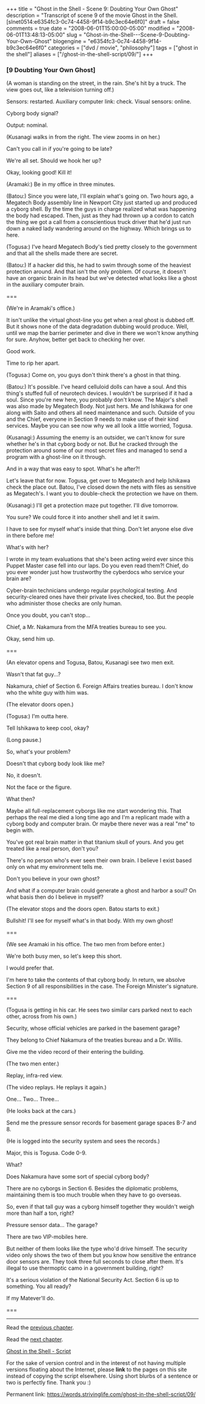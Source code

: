 +++
title = "Ghost in the Shell - Scene 9: Doubting Your Own Ghost"
description = "Transcript of scene 9 of the movie Ghost in the Shell. [slnet0514:e6354fc3-0c74-4458-9f14-b9c3ec64e6f0]"
draft = false
comments = true
date = "2008-06-01T15:00:00-05:00"
modified = "2008-06-01T13:48:13-05:00"
slug = "Ghost-in-the-Shell---Scene-9-Doubting-Your-Own-Ghost"
blogengine = "e6354fc3-0c74-4458-9f14-b9c3ec64e6f0"
categories = ["dvd / movie", "philosophy"]
tags = ["ghost in the shell"]
aliases = ["/ghost-in-the-shell-script/09/"]
+++

<h3>[9 Doubting Your Own Ghost]</h3>
<p>
(A woman is standing on the street, in the rain. She&#39;s hit by a truck. The view goes out, like a television turning off.) 
</p>
<p>
Sensors: restarted. Auxiliary computer link: check. Visual sensors: online. 
</p>
<p>
Cyborg body signal? 
</p>
<p>
Output: nominal. 
</p>
<p>
(Kusanagi walks in from the right. The view zooms in on her.) 
</p>
<p>
Can&#39;t you call in if you&#39;re going to be late? 
</p>
<p>
We&#39;re all set. Should we hook her up? 
</p>
<p>
Okay, looking good! Kill it! 
</p>
<p>
(Aramaki:) Be in my office in three minutes. 
</p>
<p>
(Batou:) Since you were late, I&#39;ll explain what&#39;s going on. Two hours ago, a Megatech Body assembly line in Newport City just started up and produced a cyborg shell. By the time the guys in charge realized what was happening the body had escaped. Then, just as they had thrown up a cordon to catch the thing we got a call from a conscientious truck driver that he&#39;d just run down a naked lady wandering around on the highway. Which brings us to here. 
</p>
<p>
(Togusa:) I&#39;ve heard Megatech Body&#39;s tied pretty closely to the government and that all the shells made there are secret. 
</p>
<p>
(Batou:) If a hacker did this, he had to swim through some of the heaviest protection around. And that isn&#39;t the only problem. Of course, it doesn&#39;t have an organic brain in its head but we&#39;ve detected what looks like a ghost in the auxiliary computer brain. 
</p>
<p>
=== 
</p>
<p>
(We&#39;re in Aramaki&#39;s office.) 
</p>
<p>
It isn&#39;t unlike the virtual ghost-line you get when a real ghost is dubbed off. But it shows none of the data degradation dubbing would produce. Well, until we map the barrier perimeter and dive in there we won&#39;t know anything for sure. Anyhow, better get back to checking her over. 
</p>
<p>
Good work. 
</p>
<p>
Time to rip her apart. 
</p>
<p>
(Togusa:) Come on, you guys don&#39;t think there&#39;s a ghost in that thing. 
</p>
<p>
(Batou:) It&#39;s possible. I&#39;ve heard celluloid dolls can have a soul. And this thing&#39;s stuffed full of neurotech devices. I wouldn&#39;t be surprised if it had a soul. Since you&#39;re new here, you probably don&#39;t know. The Major&#39;s shell was also made by Megatech Body. Not just hers. Me and Ishikawa for one along with Saito and others all need maintenance and such. Outside of you and the Chief, everyone in Section 9 needs to make use of their kind services. Maybe you can see now why we all look a little worried, Togusa. 
</p>
<p>
(Kusanagi:) Assuming the enemy is an outsider, we can&#39;t know for sure whether he&#39;s in that cyborg body or not. But he cracked through the protection around some of our most secret files and managed to send a program with a ghost-line on it through. 
</p>
<p>
And in a way that was easy to spot. What&#39;s he after?! 
</p>
<p>
Let&#39;s leave that for now. Togusa, get over to Megatech and help Ishikawa check the place out. Batou, I&#39;ve closed down the nets with files as sensitive as Megatech&#39;s. I want you to double-check the protection we have on them. 
</p>
<p>
(Kusanagi:) I&#39;ll get a protection maze put together. I&#39;ll dive tomorrow. 
</p>
<p>
You sure? We could force it into another shell and let it swim. 
</p>
<p>
I have to see for myself what&#39;s inside that thing. Don&#39;t let anyone else dive in there before me! 
</p>
<p>
What&#39;s with her? 
</p>
<p>
I wrote in my team evaluations that she&#39;s been acting weird ever since this Puppet Master case fell into our laps. Do you even read them?! Chief, do you ever wonder just how trustworthy the cyberdocs who service your brain are? 
</p>
<p>
Cyber-brain technicians undergo regular psychological testing. And security-cleared ones have their private lives checked, too. But the people who administer those checks are only human. 
</p>
<p>
Once you doubt, you can&#39;t stop... 
</p>
<p>
Chief, a Mr. Nakamura from the MFA treaties bureau to see you. 
</p>
<p>
Okay, send him up. 
</p>
<p>
=== 
</p>
<p>
(An elevator opens and Togusa, Batou, Kusanagi see two men exit. 
</p>
<p>
Wasn&#39;t that fat guy...? 
</p>
<p>
Nakamura, chief of Section 6. Foreign Affairs treaties bureau. I don&#39;t know who the white guy with him was. 
</p>
<p>
(The elevator doors open.) 
</p>
<p>
(Togusa:) I&#39;m outta here. 
</p>
<p>
Tell Ishikawa to keep cool, okay? 
</p>
<p>
(Long pause.) 
</p>
<p>
So, what&#39;s your problem? 
</p>
<p>
Doesn&#39;t that cyborg body look like me? 
</p>
<p>
No, it doesn&#39;t. 
</p>
<p>
Not the face or the figure. 
</p>
<p>
What then? 
</p>
<p>
Maybe all full-replacement cyborgs like me start wondering this. That perhaps the real me died a long time ago and I&#39;m a replicant made with a cyborg body and computer brain. Or maybe there never was a real &quot;me&quot; to begin with. 
</p>
<p>
You&#39;ve got real brain matter in that titanium skull of yours. And you get treated like a real person, don&#39;t you? 
</p>
<p>
There&#39;s no person who&#39;s ever seen their own brain. I believe I exist based only on what my environment tells me. 
</p>
<p>
Don&#39;t you believe in your own ghost? 
</p>
<p>
And what if a computer brain could generate a ghost and harbor a soul? On what basis then do I believe in myself? 
</p>
<p>
(The elevator stops and the doors open. Batou starts to exit.) 
</p>
<p>
Bullshit! I&#39;ll see for myself what&#39;s in that body. With my own ghost! 
</p>
<p>
=== 
</p>
<p>
(We see Aramaki in his office. The two men from before enter.) 
</p>
<p>
We&#39;re both busy men, so let&#39;s keep this short. 
</p>
<p>
I would prefer that. 
</p>
<p>
I&#39;m here to take the contents of that cyborg body. In return, we absolve Section 9 of all responsibilities in the case. The Foreign Minister&#39;s signature. 
</p>
<p>
=== 
</p>
<p>
(Togusa is getting in his car. He sees two similar cars parked next to each other, across from his own.) 
</p>
<p>
Security, whose official vehicles are parked in the basement garage? 
</p>
<p>
They belong to Chief Nakamura of the treaties bureau and a Dr. Willis. 
</p>
<p>
Give me the video record of their entering the building. 
</p>
<p>
(The two men enter.) 
</p>
<p>
Replay, infra-red view. 
</p>
<p>
(The video replays. He replays it again.) 
</p>
<p>
One... Two... Three... 
</p>
<p>
(He looks back at the cars.) 
</p>
<p>
Send me the pressure sensor records for basement garage spaces B-7 and 8. 
</p>
<p>
(He is logged into the security system and sees the records.) 
</p>
<p>
Major, this is Togusa. Code 0-9. 
</p>
<p>
What? 
</p>
<p>
Does Nakamura have some sort of special cyborg body? 
</p>
<p>
There are no cyborgs in Section 6. Besides the diplomatic problems, maintaining them is too much trouble when they have to go overseas. 
</p>
<p>
So, even if that tall guy was a cyborg himself together they wouldn&#39;t weigh more than half a ton, right? 
</p>
<p>
Pressure sensor data... The garage? 
</p>
<p>
There are two VIP-mobiles here. 
</p>
<p>
But neither of them looks like the type who&#39;d drive himself. The security video only shows the two of them but you know how sensitive the entrance door sensors are. They took three full seconds to close after them. It&#39;s illegal to use thermoptic camo in a government building, right? 
</p>
<p>
It&#39;s a serious violation of the National Security Act. Section 6 is up to something. You all ready? 
</p>
<p>
If my Matever&#39;ll do. 
</p>
<p>
=== 
</p>
<hr />
<p>
Read the <a href="/ghost-in-the-shell-script/08/">previous chapter</a>. 
</p>
<p>
Read the <a href="/ghost-in-the-shell-script/10/">next chapter</a>. 
</p>
<p>
<a href="/ghost-in-the-shell-script/">Ghost in the Shell - Script</a> 
</p>
<div class="tip">
<p>
For the sake of version control and in the interest of not having multiple versions floating about the Internet, please <strong>link</strong> to the pages on this site instead of copying the script elsewhere. Using short blurbs of a sentence or two is perfectly fine. Thank you :) 
</p>
<p>
Permanent link: <a href="/ghost-in-the-shell-script/09/">https://words.strivinglife.com/ghost-in-the-shell-script/09/</a> 
</p>
</div>

